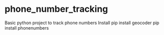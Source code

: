 # phone_number_tracking
Basic python project to track phone numbers
Install
pip install geocoder
pip install phonenumbers
